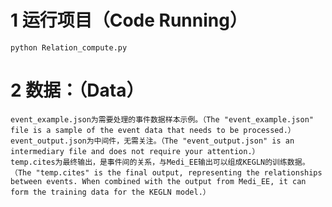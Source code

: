 
# 1 运行项目（Code Running）
```shell
python Relation_compute.py
```

# 2 数据：（Data）
    event_example.json为需要处理的事件数据样本示例。（The "event_example.json" file is a sample of the event data that needs to be processed.）
    event_output.json为中间件，无需关注。（The "event_output.json" is an intermediary file and does not require your attention.）
    temp.cites为最终输出，是事件间的关系，与Medi_EE输出可以组成KEGLN的训练数据。（The "temp.cites" is the final output, representing the relationships between events. When combined with the output from Medi_EE, it can form the training data for the KEGLN model.）



